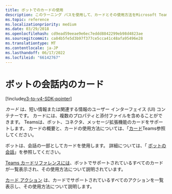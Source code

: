 ```yaml
---
title: ボットでのカードの使用
description: このラーニング パスを使用して、カードとその使用方法をMicrosoft Teamsのボット メッセージで使用します。
ms.topic: reference
ms.localizationpriority: medium
ms.date: 03/29/2018
ms.openlocfilehash: cd9ead59eeae9e6ec7eddd8842299eb98d4823ae
ms.sourcegitcommit: ca84b5fe5d3b97f377ce5cca41c48afa95496e28
ms.translationtype: MT
ms.contentlocale: ja-JP
ms.lasthandoff: 06/17/2022
ms.locfileid: "66142767"
---
```

# <a name="cards-in-bot-conversations"></a>ボットの会話内のカード

[!include[v3-to-v4-SDK-pointer](~/includes/v3-to-v4-pointer-bots.md)]

*カード* は、短い情報または関連する情報のユーザー インターフェイス (UI) コンテナーです。 カードには、複数のプロパティと添付ファイルを含めることができます。 Teamsは、ボット、コネクタ、メッセージ拡張機能のカードをサポートします。 カードの概要と、カードの使用方法については、「[カード](~/task-modules-and-cards/what-are-cards.md)Teams参照してください。

ボットは、会話の一部としてカードを使用します。 詳細については、「 [ボットの会話](~/resources/bot-v3/bot-conversations/bots-conversations.md)」を参照してください。

[Teams カードリファレンスには](~/task-modules-and-cards/cards/cards-reference.md)、ボットでサポートされているすべてのカードが一覧表示され、その使用方法について説明されています。

[カード アクション](~/task-modules-and-cards/cards/cards-actions.md) は、カードでサポートされているすべてのアクションを一覧表示し、その使用方法について説明します。
